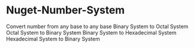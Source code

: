 # Nuget-Number-System
Convert number from any base to any base 
Binary System to Octal System  
Octal System to Binary System
Binary System to Hexadecimal System  
Hexadecimal System to Binary System
